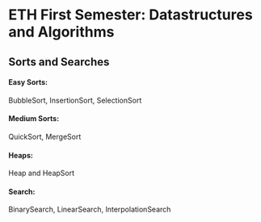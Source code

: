<h1> ETH First Semester: Datastructures and Algorithms </h1>
<h2> Sorts and Searches </h2>
<h4> Easy Sorts:</h4>BubbleSort, InsertionSort, SelectionSort  
<h4>Medium Sorts: </h4>QuickSort, MergeSort  
<h4>Heaps: </h4> Heap and HeapSort 
<h4>Search:</h4> BinarySearch, LinearSearch, InterpolationSearch  
